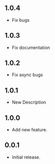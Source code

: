 ## 1.0.4

* Fix bugs

## 1.0.3

* Fix documentation

## 1.0.2

* Fix async bugs

## 1.0.1

* New Description

## 1.0.0

* Add new feature.


## 0.0.1

* Initial release.


